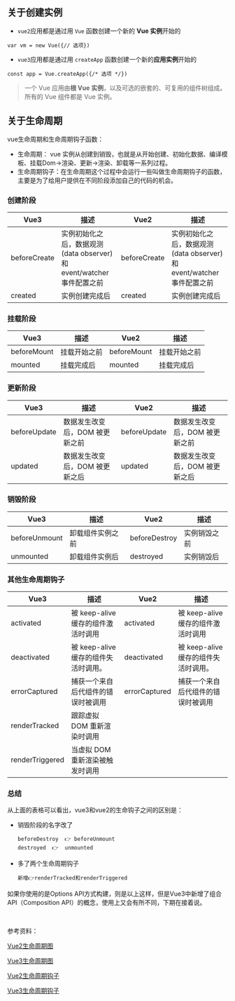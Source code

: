 



## 关于创建实例

- `vue2`应用都是通过用 `Vue` 函数创建一个新的 **Vue 实例**开始的

```
var vm = new Vue({// 选项})
```

- `vue3`应用都是通过用 `createApp` 函数创建一个新的**应用实例**开始的

```
const app = Vue.createApp({/* 选项 */})
```

> 一个 Vue 应用由**根 Vue 实例**，以及可选的嵌套的、可复用的组件树组成。所有的 Vue 组件都是 Vue 实例。

## 关于生命周期

vue生命周期和生命周期钩子函数：

- 生命周期： vue 实例从创建到销毁，也就是从开始创建、初始化数据、编译模板、挂载Dom→渲染、更新→渲染、卸载等一系列过程。
- 生命周期钩子：在生命周期这个过程中会运行一些叫做生命周期钩子的函数，主要是为了给用户提供在不同阶段添加自己的代码的机会。


### 创建阶段

| Vue3         | 描述 | Vue2         | 描述                      |
| ------------ | ---- | ------------ | ------------------------- |
| beforeCreate | 实例初始化之后，数据观测 (data observer) 和 event/watcher 事件配置之前    | beforeCreate | 实例初始化之后，数据观测 (data observer) 和 event/watcher 事件配置之前|
| created      | 实例创建完成后     | created      | 实例创建完成后                 |



### 挂载阶段

| Vue3 | 描述 | Vue2        | 描述   |
| ---- | ---- | ----------- | ------ |
|  beforeMount    |  挂载开始之前    | beforeMount | 挂载开始之前 |
|  mounted    |  挂载完成后    | mounted     |  挂载完成后 |



### 更新阶段

| Vue3 | 描述 | Vue2         | 描述             |
| ---- | ---- | ------------ | ---------------- |
|  beforeUpdate    |  数据发生改变后，DOM 被更新之前    | beforeUpdate | 数据发生改变后，DOM 被更新之前          |
| updated    |  数据发生改变后，DOM 被更新之后    | updated      | 数据发生改变后，DOM 被更新之后 |



### 销毁阶段

| Vue3 | 描述 | Vue2          | 描述     |
| ---- | ---- | ------------- | -------- |
|  beforeUnmount    |  卸载组件实例之前    | beforeDestroy | 实例销毁之前 |
|  unmounted    |   卸载组件实例后   | destroyed     |  实例销毁后 |



### 其他生命周期钩子

| Vue3 | 描述 | Vue2          | 描述     |
| ---- | ---- | ------------- | -------- |
|  activated    |  被 keep-alive 缓存的组件激活时调用    | activated | 被 keep-alive 缓存的组件激活时调用 |
|  deactivated    |   被 keep-alive 缓存的组件失活时调用。   | deactivated     | 被 keep-alive 缓存的组件失活时调用。 |
|  errorCaptured    |  捕获一个来自后代组件的错误时被调用    |     errorCaptured          |    捕获一个来自后代组件的错误时被调用      |
|  renderTracked    |   跟踪虚拟 DOM 重新渲染时调用   |               |          |
|  renderTriggered    |  当虚拟 DOM 重新渲染被触发时调用   |               |          |

### 总结

从上面的表格可以看出，vue3和vue2的生命钩子之间的区别是：

- 销毁阶段的名字改了

  ```
  beforeDestroy  👉 beforeUnmount
  destroyed  👉  unmounted
  ```

- 多了两个生命周期钩子

  ```
  新增👉renderTracked和renderTriggered
  ```

如果你使用的是Options API方式构建，则是以上这样，但是Vue3中新增了组合API（Composition API）的概念，使用上又会有所不同，下期在接着说。

​    

参考资料：

[Vue2生命周期图](https://cn.vuejs.org/v2/guide/instance.html#%E7%94%9F%E5%91%BD%E5%91%A8%E6%9C%9F%E5%9B%BE%E7%A4%BA)

[Vue3生命周期图](https://v3.cn.vuejs.org/guide/instance.html#%E7%94%9F%E5%91%BD%E5%91%A8%E6%9C%9F%E5%9B%BE%E7%A4%BA)

[Vue2生命周期钩子](https://cn.vuejs.org/v2/api/#%E9%80%89%E9%A1%B9-%E7%94%9F%E5%91%BD%E5%91%A8%E6%9C%9F%E9%92%A9%E5%AD%90)

[Vue3生命周期钩子](https://v3.cn.vuejs.org/api/options-lifecycle-hooks.html)

















